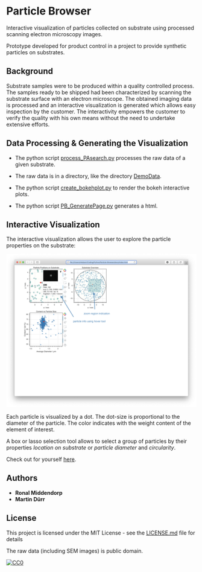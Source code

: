 # Particle Browser
Interactive visualization of particles collected on substrate using processed scanning electron microscopy images.


Prototype developed for product control in a project to provide synthetic particles on substrates.

## Background

Substrate samples were to be produced within a quality controlled process.
The samples ready to be shipped had been characterized by scanning the
substrate surface with an electron microscope. The obtained imaging data is
processed and an interactive visualization is generated which allows easy
inspection by the customer. The interactivity empowers the customer to verify
the quality with his own means without the need to undertake extensive
efforts.
## Data Processing & Generating the Visualization

* The python script [process_PAsearch.py](Python/process_PAsearch.py) processes the raw data of a given substrate.

* The raw data is in a directory, like the directory [DemoData](Python/DemoData).

* The python script [create_bokehplot.py](Python/create_bokehplot.py) to render the bokeh interactive plots.

* The python script [PB_GeneratePage.py](Python/PB_GeneratePage.py) generates a html.

## Interactive Visualization

The interactive visualization allows the user to explore the particle
properties on the substrate:

![screenshot Particle Browser](./img/screenshot.png)

Each particle is visualized by a dot. The dot-size is proportional to the
diameter of the particle. The color indicates with the weight content of the
element of interest.

A box or lasso selection tool allows to select a group of particles by their
properties *location on substrate* or *particle diameter* and *circularity*.

Check out for yourself [here](https://mkduerr.github.io/Particle-Browser/).

## Authors

* **Ronal Middendorp**
* **Martin Dürr**

## License

This project is licensed under the MIT License - see the [LICENSE.md](LICENSE.md) file for details

The raw data (including SEM images) is public domain.
<p xmlns:dct="http://purl.org/dc/terms/" xmlns:vcard="http://www.w3.org/2001/vcard-rdf/3.0#">
  <a rel="license"
     href="http://creativecommons.org/publicdomain/zero/1.0/">
    <img src="https://licensebuttons.net/p/zero/1.0/88x31.png" style="border-style: none;" alt="CC0" />
  </a></p>
